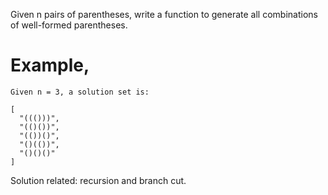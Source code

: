 Given n pairs of parentheses, write a function to generate all combinations of well-formed parentheses.

# Example, 
```
Given n = 3, a solution set is:

[
  "((()))",
  "(()())",
  "(())()",
  "()(())",
  "()()()"
]
```
Solution related:  recursion and branch cut.